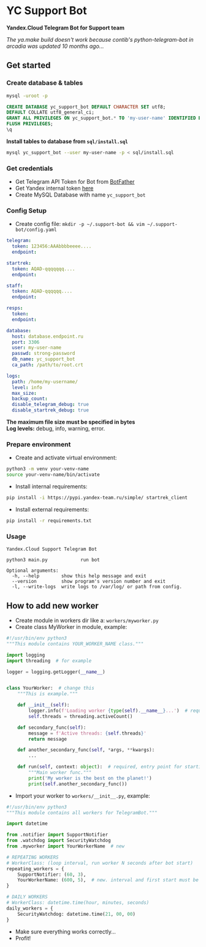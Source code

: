 # YC Support Bot
  
**Yandex.Cloud Telegram Bot for Support team**  
  
_The ya.make build doesn't work because contib's python-telegram-bot in arcadia was updated 10 months ago..._  
  
## Get started
  
### Create database & tables
  
```bash
mysql -uroot -p
```
  
```sql
CREATE DATABASE yc_support_bot DEFAULT CHARACTER SET utf8;
DEFAULT COLLATE utf8_general_ci;
GRANT ALL PRIVILEGES ON yc_support_bot.* TO 'my-user-name' IDENTIFIED BY 'my-strong-password';
FLUSH PRIVILEGES;
\q
```
  
**Install tables to database from `sql/install.sql`**

```bash
mysql yc_support_bot --user my-user-name -p < sql/install.sql
```
  

### Get credentials
- Get Telegram API Token for Bot from [BotFather](https://t.me/botfather)
- Get Yandex internal token [here](https://oauth.yandex-team.ru/authorize?response_type=token&client_id=a7597fe0fbbf4cd896e64f795d532ad2)
- Create MySQL Database with name `yc_support_bot`

### Config Setup
  
* Create config file: `mkdir -p ~/.support-bot && vim ~/.support-bot/config.yaml`
  
```yaml
telegram:
  token: 123456:AAAbbbbeeee....
  endpoint: 

startrek:
  token: AQAD-qqqqqqq....
  endpoint: 

staff:
  token: AQAD-qqqqqq....
  endpoint: 

resps:
  token: 
  endpoint: 

database:
  host: database.endpoint.ru
  port: 3306
  user: my-user-name
  passwd: strong-password
  db_name: yc_support_bot
  ca_path: /path/to/root.crt

logs:
  path: /home/my-username/
  level: info
  max_size:
  backup_count:
  disable_telegram_debug: true
  disable_startrek_debug: true
```
  
**The maximum file size must be specified in bytes**  
**Log levels:** debug, info, warning, error.
  

### Prepare environment
  
* Create and activate virtual environment:  
```bash
python3 -m venv your-venv-name
source your-venv-name/bin/activate
```
  
* Install internal requirements:
```bash
pip install -i https://pypi.yandex-team.ru/simple/ startrek_client
```
  
* Install external requirements:
```bash
pip install -r requirements.txt
```
  

### Usage
  
```
Yandex.Cloud Support Telegram Bot

python3 main.py            run bot

Optional arguments:
  -h, --help        show this help message and exit
  --version         show program's version number and exit
  -l, --write-logs  write logs to /var/log/ or path from config.
```

## How to add new worker

* Create module in workers dir like a: `workers/myworker.py`
* Create class MyWorker in module, example:
```python
#!/usr/bin/env python3
"""This module contains YOUR_WORKER_NAME class."""

import logging
import threading  # for example

logger = logging.getLogger(__name__)


class YourWorker:  # change this
    """This is example."""

    def __init__(self):
        logger.info(f'Loading worker {type(self).__name__}...')  # required
        self.threads = threading.activeCount()

    def secondary_func(self):
        message = f'Active threads: {self.threads}'
        return message

    def another_secondary_func(self, *args, **kwargs):
        ...

    def run(self, context: object):  # required, entry point for starting worker
        """Main worker func."""
        print('My worker is the best on the planet!')
        print(self.another_secondary_func())
```

* Import your worker to `workers/__init__.py`, example:
```python
#!/usr/bin/env python3
"""This module contains all workers for TelegramBot."""

import datetime

from .notifier import SupportNotifier
from .watchdog import SecurityWatchdog
from .myworker import YourWorkerName  # new

# REPEATING WORKERS
# WorkerClass: (loop interval, run worker N seconds after bot start)
repeating_workers = {
    SupportNotifier: (60, 3),
    YourWorkerName: (600, 5),  # new. interval and first start must be int (seconds)
}

# DAILY WORKERS
# WorkerClass: datetime.time(hour, minutes, seconds)
daily_workers = {
    SecurityWatchdog: datetime.time(21, 00, 00)
}

```
* Make sure everything works correctly...
* Profit!
